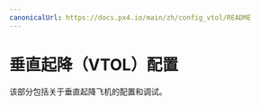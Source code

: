 ```yaml
---
canonicalUrl: https://docs.px4.io/main/zh/config_vtol/README
---
```


# 垂直起降（VTOL）配置

该部分包括关于垂直起降飞机的配置和调试。